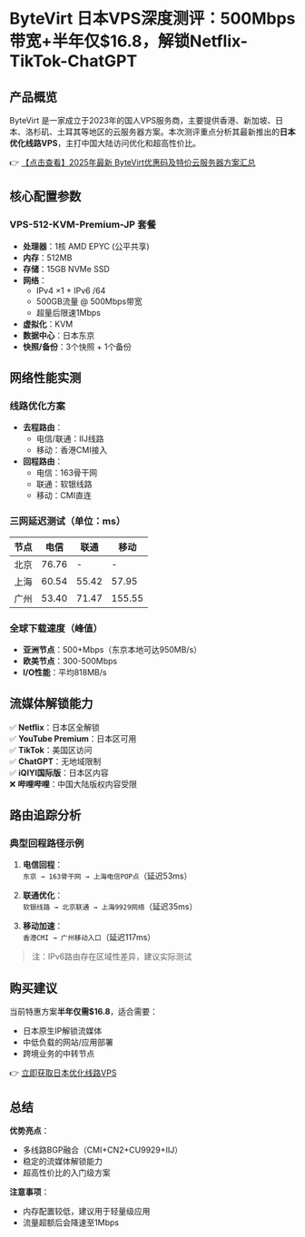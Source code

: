 # ByteVirt 日本VPS深度测评：500Mbps带宽+半年仅$16.8，解锁Netflix-TikTok-ChatGPT

## 产品概览

ByteVirt 是一家成立于2023年的国人VPS服务商，主要提供香港、新加坡、日本、洛杉矶、土耳其等地区的云服务器方案。本次测评重点分析其最新推出的**日本优化线路VPS**，主打中国大陆访问优化和超高性价比。

👉 [【点击查看】2025年最新 ByteVirt优惠码及特价云服务器方案汇总](https://bit.ly/bytevirt)

## 核心配置参数

### VPS-512-KVM-Premium-JP 套餐
- **处理器**：1核 AMD EPYC (公平共享)
- **内存**：512MB
- **存储**：15GB NVMe SSD
- **网络**：
  - IPv4 ×1 + IPv6 /64
  - 500GB流量 @ 500Mbps带宽
  - 超量后限速1Mbps
- **虚拟化**：KVM
- **数据中心**：日本东京
- **快照/备份**：3个快照 + 1个备份

## 网络性能实测

### 线路优化方案
- **去程路由**：
  - 电信/联通：IIJ线路
  - 移动：香港CMI接入
- **回程路由**：
  - 电信：163骨干网
  - 联通：软银线路
  - 移动：CMI直连

### 三网延迟测试（单位：ms）
| 节点       | 电信 | 联通 | 移动 |
|------------|------|------|------|
| 北京       | 76.76|  -   |  -   |
| 上海       | 60.54| 55.42| 57.95|
| 广州       | 53.40| 71.47| 155.55|

### 全球下载速度（峰值）
- **亚洲节点**：500+Mbps（东京本地可达950MB/s）
- **欧美节点**：300-500Mbps
- **I/O性能**：平均818MB/s

## 流媒体解锁能力
✅ **Netflix**：日本区全解锁  
✅ **YouTube Premium**：日本区可用  
✅ **TikTok**：美国区访问  
✅ **ChatGPT**：无地域限制  
✅ **iQIYI国际版**：日本区内容  
❌ **哔哩哔哩**：中国大陆版权内容受限

## 路由追踪分析

### 典型回程路径示例
1. **电信回程**：  
   `东京 → 163骨干网 → 上海电信POP点`（延迟53ms）

2. **联通优化**：  
   `软银线路 → 北京联通 → 上海9929网络`（延迟35ms）

3. **移动加速**：  
   `香港CMI → 广州移动入口`（延迟117ms）

> 注：IPv6路由存在区域性差异，建议实际测试

## 购买建议

当前特惠方案**半年仅需$16.8**，适合需要：
- 日本原生IP解锁流媒体
- 中低负载的网站/应用部署
- 跨境业务的中转节点

👉 [立即获取日本优化线路VPS](https://bit.ly/bytevirt)

## 总结

**优势亮点**：
- 多线路BGP融合（CMI+CN2+CU9929+IIJ）
- 稳定的流媒体解锁能力
- 超高性价比的入门级方案

**注意事项**：
- 内存配置较低，建议用于轻量级应用
- 流量超额后会降速至1Mbps